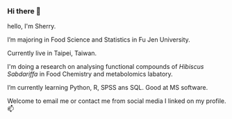 ### Hi there 👋
hello, I'm Sherry.     

I’m majoring in Food Science and Statistics in Fu Jen University.    

Currently live in Taipei, Taiwan.    

I'm doing a research on analysing functional compounds of _Hibiscus Sabdariffa_ in Food Chemistry and metabolomics labatory.   

I’m currently learning Python, R, SPSS ans SQL. Good at MS software.    
 
Welcome to email me or contact me from social media I linked on my profile. 📫 

